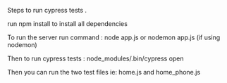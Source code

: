 Steps to run cypress tests .

run npm install to install all dependencies

To run the server run command : node app.js or nodemon app.js (if using nodemon)

Then to run cypress tests : node_modules/.bin/cypress open

Then you can run the two test files ie: home.js and home_phone.js


